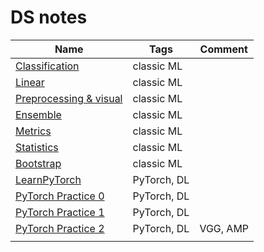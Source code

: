 # DS notes

|Name|Tags|Comment|
|---|---|---|
|[Classification](https://github.com/daniluck505/DS_note/blob/main/Classification.ipynb)|classic ML||
|[Linear](https://github.com/daniluck505/DS_note/blob/main/Linear.ipynb)|classic ML||
|[Preprocessing & visual](https://github.com/daniluck505/DS_note/blob/main/Preprocessing_visual.ipynb)|classic ML||
|[Ensemble](https://github.com/daniluck505/DS_note/blob/main/Ансамбли.ipynb)|classic ML||
|[Metrics](https://github.com/daniluck505/DS_note/blob/main/Метрики.ipynb)|classic ML||
|[Statistics](https://github.com/daniluck505/DS_note/blob/main/Статистика.ipynb)|classic ML||
|[Bootstrap](https://github.com/daniluck505/DS_note/blob/main/bootstrap/bootstrap.ipynb)|classic ML||
|[LearnPyTorch](https://github.com/daniluck505/DS_note/blob/main/LearnPyTorch.ipynb)|PyTorch, DL||
|[PyTorch Practice 0](https://github.com/daniluck505/DS_note/blob/main/PyTorch_Practice/Pytorch_Practic_0.ipynb)|PyTorch, DL||
|[PyTorch Practice 1](https://github.com/daniluck505/DS_note/blob/main/PyTorch_Practice/Pytorch_Practic_1.ipynb)|PyTorch, DL||
|[PyTorch Practice 2](https://github.com/daniluck505/DS_note/blob/main/PyTorch_Practice/Pytorch_Practic_2.ipynb)|PyTorch, DL|VGG, AMP|
|[]()|||
